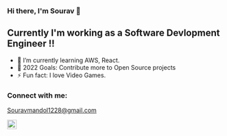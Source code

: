 ### Hi there, I'm Sourav 👋

## Currently I'm working as a Software Devlopment Engineer !!

- 🌱 I’m currently learning AWS, React.
- 🥅 2022 Goals: Contribute more to Open Source projects
- ⚡ Fun fact: I love Video Games.

<!---### Spotify Playing 🎧--->



### Connect with me:
Souravmandol1228@gmail.com
<!---[<img align="left" alt="codeSTACKr.com" width="22px" src="https://raw.githubusercontent.com/iconic/open-iconic/master/svg/globe.svg" />][website]--->
<!---[<img align="left" alt="codeSTACKr | YouTube" width="22px" src="https://cdn.jsdelivr.net/npm/simple-icons@v3/icons/youtube.svg" />][youtube]--->
<!---[<img align="left" alt="codeSTACKr | Twitter" width="22px" src="https://cdn.jsdelivr.net/npm/simple-icons@v3/icons/twitter.svg" />][twitter]--->
[<img align="left" alt="Sourav | LinkedIn" width="22px" src="https://cdn.jsdelivr.net/npm/simple-icons@v3/icons/linkedin.svg" />][linkedin]

<!---[<img align="left" alt="codeSTACKr | Instagram" width="22px" src="https://cdn.jsdelivr.net/npm/simple-icons@v3/icons/instagram.svg" />][instagram]--->

<br />





[linkedin]: https://www.linkedin.com/in/sourav-mandol-77629a137
[facebook]: https://www.facebook.com/dipto.sourav.3
